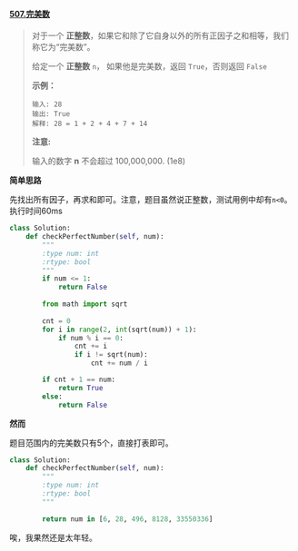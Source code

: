 #### [507.完美数](https://leetcode-cn.com/problems/perfect-number/)

> 对于一个 **正整数**，如果它和除了它自身以外的所有正因子之和相等，我们称它为“完美数”。
>
> 给定一个 **正整数** `n`， 如果他是完美数，返回 `True`，否则返回 `False`
>
>  
>
> **示例：**
>
> ```
> 输入: 28
> 输出: True
> 解释: 28 = 1 + 2 + 4 + 7 + 14
> ```
>
>  
>
> **注意:**
>
> 输入的数字 **n** 不会超过 100,000,000. (1e8)

**简单思路**

先找出所有因子，再求和即可。注意，题目虽然说正整数，测试用例中却有```n<0```。执行时间60ms

```python
class Solution:
    def checkPerfectNumber(self, num):
        """
        :type num: int
        :rtype: bool
        """
        if num <= 1:
            return False
        
        from math import sqrt
        
        cnt = 0
        for i in range(2, int(sqrt(num)) + 1):
            if num % i == 0:
                cnt += i
                if i != sqrt(num):
                    cnt += num / i

        if cnt + 1 == num:
            return True
        else:
            return False
```

**然而**

题目范围内的完美数只有5个，直接打表即可。

```python
class Solution:
    def checkPerfectNumber(self, num):
        """
        :type num: int
        :rtype: bool
        """
        
        return num in [6, 28, 496, 8128, 33550336]
```

唉，我果然还是太年轻。